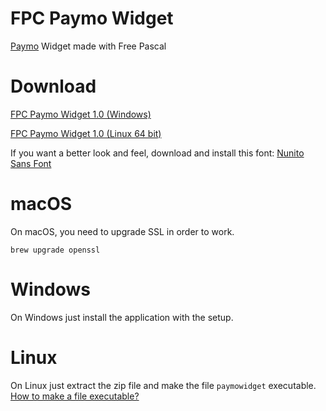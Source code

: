 # FPC Paymo Widget
[Paymo](https://www.paymoapp.com/) Widget made with Free Pascal

# Download
[FPC Paymo Widget 1.0 (Windows)](https://github.com/Arandusoft/fpcpaymowidget/releases/download/v1.0/fpcpaymowidget_1.0.exe)

[FPC Paymo Widget 1.0 (Linux 64 bit)](https://github.com/Arandusoft/fpcpaymowidget/releases/download/v1.0/fpcpaymowidget_linux64_1.0.zip)

If you want a better look and feel, download and install this font:
[Nunito Sans Font](https://github.com/Arandusoft/fpcpaymowidget/files/1873273/Nunito_Sans.zip)

# macOS
On macOS, you need to upgrade SSL in order to work.

`brew upgrade openssl`

# Windows
On Windows just install the application with the setup.

# Linux
On Linux just extract the zip file and make the file `paymowidget` executable. [How to make a file executable?](https://askubuntu.com/questions/484718/how-to-make-a-file-executable?answertab=votes#tab-top)
